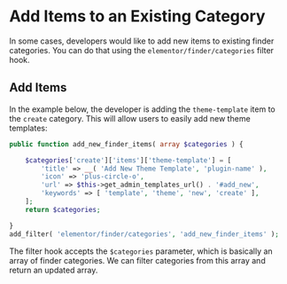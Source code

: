 # Add Items to an Existing Category

In some cases, developers would like to add new items to existing finder categories. You can do that using the `elementor/finder/categories` filter hook.

## Add Items

In the example below, the developer is adding the `theme-template` item to the `create` category. This will allow users to easily add new theme templates:

```php
public function add_new_finder_items( array $categories ) {

	$categories['create']['items']['theme-template'] = [
		'title' => __( 'Add New Theme Template', 'plugin-name' ),
		'icon' => 'plus-circle-o',
		'url' => $this->get_admin_templates_url() . '#add_new',
		'keywords' => [ 'template', 'theme', 'new', 'create' ],
	];
	return $categories;

}
add_filter( 'elementor/finder/categories', 'add_new_finder_items' );
```

The filter hook accepts the `$categories` parameter, which is basically an array of finder categories. We can filter categories from this array and return an updated array.

